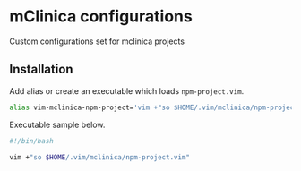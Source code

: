# mClinica configurations
Custom configurations set for mclinica projects

## Installation
Add alias or create an executable which loads `npm-project.vim`.

```sh
alias vim-mclinica-npm-project='vim +"so $HOME/.vim/mclinica/npm-project.vim"'
```
Executable sample below.

```sh
#!/bin/bash

vim +"so $HOME/.vim/mclinica/npm-project.vim"

```

